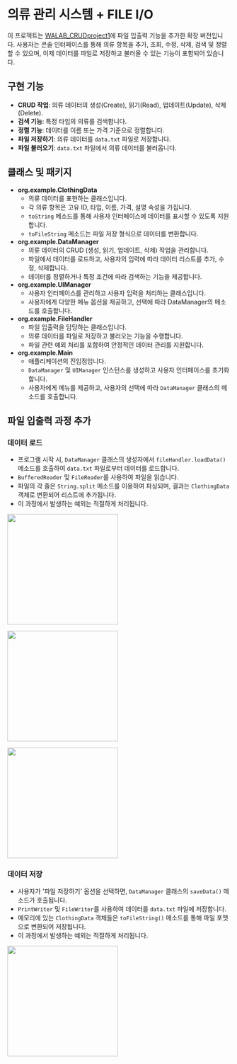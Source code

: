 # 의류 관리 시스템 + FILE I/O

이 프로젝트는 [WALAB_CRUDproject1](https://github.com/GaEunJang/WALAB_CRUDproject1)에 파일 입출력 기능을 추가한 확장 버전입니다. 사용자는 콘솔 인터페이스를 통해 의류 항목을 추가, 조회, 수정, 삭제, 검색 및 정렬할 수 있으며, 이제 데이터를 파일로 저장하고 불러올 수 있는 기능이 포함되어 있습니다.

## 구현 기능
- **CRUD 작업**: 의류 데이터의 생성(Create), 읽기(Read), 업데이트(Update), 삭제(Delete).
- **검색 기능**: 특정 타입의 의류를 검색합니다.
- **정렬 기능**: 데이터를 이름 또는 가격 기준으로 정렬합니다.
- **파일 저장하기**: 의류 데이터를 `data.txt` 파일로 저장합니다.
- **파일 불러오기**: `data.txt` 파일에서 의류 데이터를 불러옵니다.

## 클래스 및 패키지
- **org.example.ClothingData**
  - 의류 데이터를 표현하는 클래스입니다.
  - 각 의류 항목은 고유 ID, 타입, 이름, 가격, 설명 속성을 가집니다.
  - `toString` 메소드를 통해 사용자 인터페이스에 데이터를 표시할 수 있도록 지원합니다.
  - `toFileString` 메소드는 파일 저장 형식으로 데이터를 변환합니다.
- **org.example.DataManager**
  - 의류 데이터의 CRUD (생성, 읽기, 업데이트, 삭제) 작업을 관리합니다.
  - 파일에서 데이터를 로드하고, 사용자의 입력에 따라 데이터 리스트를 추가, 수정, 삭제합니다.
  - 데이터를 정렬하거나 특정 조건에 따라 검색하는 기능을 제공합니다.
- **org.example.UIManager**
  - 사용자 인터페이스를 관리하고 사용자 입력을 처리하는 클래스입니다.
  - 사용자에게 다양한 메뉴 옵션을 제공하고, 선택에 따라 DataManager의 메소드를 호출합니다.
- **org.example.FileHandler**
  - 파일 입출력을 담당하는 클래스입니다.
  - 의류 데이터를 파일로 저장하고 불러오는 기능을 수행합니다.
  - 파일 관련 예외 처리를 포함하여 안정적인 데이터 관리를 지원합니다.
- **org.example.Main**
  - 애플리케이션의 진입점입니다.
  - `DataManager` 및 `UIManager` 인스턴스를 생성하고 사용자 인터페이스를 초기화합니다.
  - 사용자에게 메뉴를 제공하고, 사용자의 선택에 따라 `DataManager` 클래스의 메소드를 호출합니다.

## 파일 입출력 과정 추가
### 데이터 로드
- 프로그램 시작 시, `DataManager` 클래스의 생성자에서 `fileHandler.loadData()` 메소드를 호출하여 `data.txt` 파일로부터 데이터를 로드합니다.
- `BufferedReader` 및 `FileReader`를 사용하여 파일을 읽습니다.
- 파일의 각 줄은 `String.split` 메소드를 이용하여 파싱되며, 결과는 `ClothingData` 객체로 변환되어 리스트에 추가됩니다.
- 이 과정에서 발생하는 예외는 적절하게 처리됩니다.
    
<img width="250" src="https://github.com/GaEunJang/WALAB_CRUDproject2/assets/103119924/c78224c7-9533-48dd-a872-cc47d93a7a4a.png"><br>

<img width="250" src="https://github.com/GaEunJang/WALAB_CRUDproject2/assets/103119924/35d0b15e-6de4-4af9-a36f-c27cda409e1c.png"><br>

<img width="250" src="https://github.com/GaEunJang/WALAB_CRUDproject2/assets/103119924/3cb2b919-fa5a-4666-99d5-7c663952686a.png"><br>

### 데이터 저장
- 사용자가 '파일 저장하기' 옵션을 선택하면, `DataManager` 클래스의 `saveData()` 메소드가 호출됩니다.
- `PrintWriter` 및 `FileWriter`를 사용하여 데이터를 `data.txt` 파일에 저장합니다.
- 메모리에 있는 `ClothingData` 객체들은 `toFileString()` 메소드를 통해 파일 포맷으로 변환되어 저장됩니다.
- 이 과정에서 발생하는 예외는 적절하게 처리됩니다.

<img width="250" src="https://github.com/GaEunJang/WALAB_CRUDproject2/assets/103119924/1c2a6f32-4d32-444d-88f6-021c4e8e276e.png"><br>
